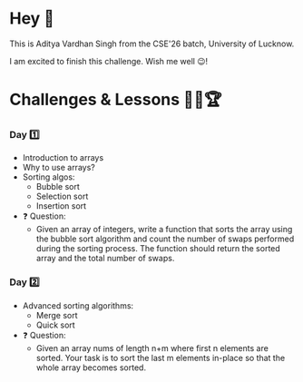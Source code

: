 # Hey 👋

This is Aditya Vardhan Singh from the CSE'26 batch, University of Lucknow.

I am excited to finish this challenge. Wish me well 😉!

# Challenges & Lessons 🎯💪🏆

### Day 1️⃣
- Introduction to arrays
- Why to use arrays?
- Sorting algos:
  - Bubble sort
  - Selection sort
  - Insertion sort
- ❓ Question:
  - Given an array of integers, write a function that sorts the array using the bubble sort algorithm and count the number of swaps performed during the sorting process. The function should return the sorted array and the total number of swaps.

### Day 2️⃣
- Advanced sorting algorithms:
  - Merge sort
  - Quick sort
- ❓ Question:
  - Given an array nums of length n+m where first n elements are sorted. Your task is to sort the last m elements in-place so that the whole array becomes sorted.

